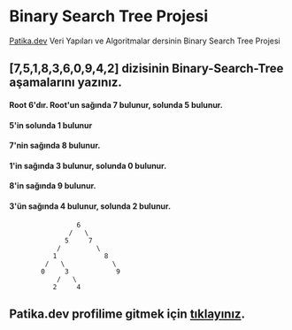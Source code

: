 # Binary Search Tree Projesi

[Patika.dev](https://app.patika.dev/) Veri Yapıları ve Algoritmalar dersinin Binary Search Tree Projesi

## [7,5,1,8,3,6,0,9,4,2] dizisinin Binary-Search-Tree aşamalarını yazınız.

#### Root 6'dır. Root'un sağında 7 bulunur, solunda 5 bulunur.
#### 5'in solunda 1 bulunur
#### 7'nin sağında 8 bulunur.
#### 1'in sağında 3 bulunur, solunda 0 bulunur.
#### 8'in sağında 9 bulunur.
#### 3'ün sağında 4 bulunur, solunda 2 bulunur.

```
                 6
               /   \
              5     7
            /         \
           1            8
         /   \            \
        0     3            9
            /   \
           2     4

```

## Patika.dev profilime gitmek için [tıklayınız](https://app.patika.dev/mahsuniglr).